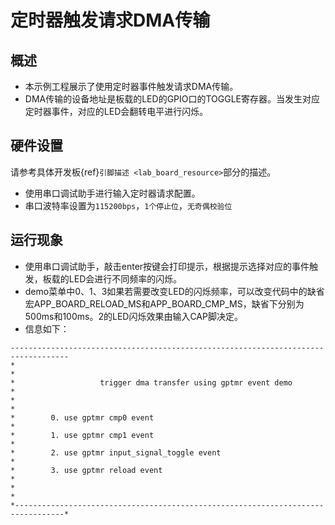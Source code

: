 # 定时器触发请求DMA传输

## 概述

- 本示例工程展示了使用定时器事件触发请求DMA传输。
- DMA传输的设备地址是板载的LED的GPIO口的TOGGLE寄存器。当发生对应定时器事件，对应的LED会翻转电平进行闪烁。



## 硬件设置
请参考具体开发板{ref}`引脚描述 <lab_board_resource>`部分的描述。
- 使用串口调试助手进行输入定时器请求配置。
- 串口波特率设置为``115200bps``，``1个停止位``，``无奇偶校验位``


## 运行现象

- 使用串口调试助手，敲击enter按键会打印提示，根据提示选择对应的事件触发，板载的LED会进行不同频率的闪烁。
- demo菜单中0、1、3如果若需要改变LED的闪烁频率，可以改变代码中的缺省宏APP_BOARD_RELOAD_MS和APP_BOARD_CMP_MS，缺省下分别为500ms和100ms。2的LED闪烁效果由输入CAP脚决定。
- 信息如下：

```console
-----------------------------------------------------------------------------------
*                                                                                 *
*                   trigger dma transfer using gptmr event demo                   *
*                                                                                 *
*        0. use gptmr cmp0 event                                                  *
*        1. use gptmr cmp1 event                                                  *
*        2. use gptmr input_signal_toggle event                                   *
*        3. use gptmr reload event                                                *
*                                                                                 *
*---------------------------------------------------------------------------------*
```
